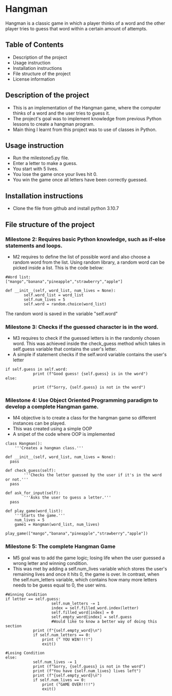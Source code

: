 # Hangman
Hangman is a classic game in which a player thinks of a word and the other player tries to guess that word within a certain amount of attempts.

## Table of Contents
- Description of the project
- Usage instruction
- Installation instructions
- File structure of the project
- License information

## Description of the project
  - This is an implementation of the Hangman game, where the computer thinks of a word and the user tries to guess it.
  - The project's goal was to implement knowledge from previous Python lessons to create a hangman program.
  - Main thing I learnt from this project was to use of classes in Python.

## Usage instruction
- Run the milestone5.py file.
- Enter a letter to make a guess.
- You start with 5 lives.
- You lose the game once your lives hit 0.
- You win the game once all letters have been correctly guessed.

## Installation instructions
- Clone the file from github and install python 3.10.7

## File structure of the project
### Milestone 2: Requires basic Python knowledge, such as if-else statements and loops.
- M2 requires to define the list of possible word and also choose a random word from the list. Using random library, a random word can be picked inside a list. This is the code below:
```
#Word list:
["mango","banana","pineapple","strawberry","apple"]

def __init__(self, word_list, num_lives = None):
        self.word_list = word_list
        self.num_lives = 5 
        self.word = random.choice(word_list)
```
The random word is saved in the variable "self.word"

### Milestone 3: Checks if the guessed character is in the word.
- M3 requires to check if the guessed letters is in the randomly chosen word. This was achieved inside the check_guess method which takes in self.guess variable that contains the user's letter.
- A simple if statement checks if the self.word variable contains the user's letter
```
if self.guess in self.word:
            print (f"Good guess! {self.guess} is in the word")
else:

            print (f"Sorry, {self.guess} is not in the word")
```

### Milestone 4: Use Object Oriented Programming paradigm to develop a complete Hangman game.
- M4 objective is to create a class for the hangman game so different instances can be played.
- This was created using a simple OOP
- A snipet of the code where OOP is implemented
```
class Hangman():
    '''Creates a hangman class.'''

def __init__(self, word_list, num_lives = None):
  pass

def check_guess(self):
        '''Checks the letter guessed by the user if it's in the word or not.'''
  pass

def ask_for_input(self):
        '''Asks the user to guess a letter.'''
  pass

def play_game(word_list):
    '''Starts the game.'''
    num_lives = 5
    game1 = Hangman(word_list, num_lives)   

play_game(["mango","banana","pineapple","strawberry","apple"])
```

### Milestone 5: The complete Hangman Game
- M5 goal was to add the game logic; losing life when the user guessed a wrong letter and winning condition.
- This was met by adding a self.num_lives variable which stores the user's remaining lives and once it hits 0, the game is over. In contrast, when the self.num_letters variable, which contains how many more letters needs to be guess equal to 0, the user wins.
```
#Winning Condition
if letter == self.guess:
                    self.num_letters -= 1
                    index = self.filled_word.index(letter)
                    self.filled_word[index] = 0
                    self.empty_word[index] = self.guess
                    #Would like to know a better way of doing this section
            print (f"{self.empty_word}\n")
            if self.num_letters == 0:
                print (" YOU WIN!!!!")
                exit()

#Losing Condition
else:
            self.num_lives -= 1
            print (f"Sorry, {self.guess} is not in the word")
            print (f"You have {self.num_lives} lives left")
            print (f"{self.empty_word}\n")
            if self.num_lives == 0:
                print ("GAME OVER!!!!")
                exit()
```
